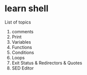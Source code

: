 # learn shell

List of topics

1. comments
2. Print
3. Variables
4. Functions
5. Conditions
6. Loops
7. Exit Status & Redirectors & Quotes
8. SED Editor
